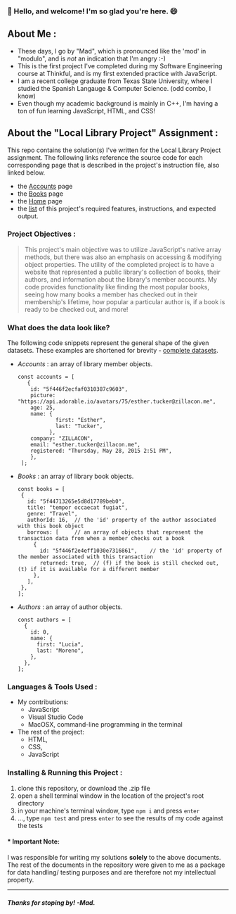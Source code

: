 ### :wave: Hello, and welcome! I'm so glad you're here. :smile:

## About Me :
- These days, I go by "Mad", which is pronounced like the 'mod' in "modulo", and is _not_ an indication that I'm angry :-)
- This is the first project I've completed during my Software Engineering course at Thinkful, and is my first extended practice with JavaScript.
- I am a recent college graduate from Texas State University, where I studied the Spanish Langauge & Computer Science. (odd combo, I know) 
- Even though my academic background is mainly in C++, I'm having a ton of fun learning JavaScript, HTML, and CSS! 

## About the "Local Library Project" Assignment : 
This repo contains the solution(s) I've written for the Local Library Project assignment. The following links reference the source code for each corresponding page that is described in the project's instruction file, also linked below. 
- the [Accounts](https://github.com/mad-godinez/local_library_project/blob/main/public/src/accounts.js) page
- the [Books](https://github.com/mad-godinez/local_library_project/blob/main/public/src/books.js) page
- the [Home](https://github.com/mad-godinez/local_library_project/blob/main/public/src/home.js) page
- the [list](https://github.com/mad-godinez/local_library_project/blob/main/docs/function-instructions.md#function-instructions) of this project's required features, instructions, and expected output.
### Project Objectives :
> This project's main objective was to utilize JavaScript's native array methods, but there was also an emphasis on accessing & modifying object properties. The utility of the completed project is to have a website that represented a public library's collection of books, their authors, and information about the library's member accounts. My code provides functionality like finding the most popular books, seeing how many books a member has checked out in their membership's lifetime, how popular a particular author is, if a book is ready to be checked out, and more!

### What does the data look like?
The following code snippets represent the general shape of the given datasets. These examples are shortened for brevity - [complete datasets](https://github.com/mad-godinez/local_library_project/blob/main/public/data). 
   - _Accounts_  : an array of library member objects.
      ```
      const accounts = [
         {
          id: "5f446f2ecfaf0310387c9603",
          picture: "https://api.adorable.io/avatars/75/esther.tucker@zillacon.me",
          age: 25,
          name: {
                  first: "Esther",
                  last: "Tucker",
                },
          company: "ZILLACON",
          email: "esther.tucker@zillacon.me",
          registered: "Thursday, May 28, 2015 2:51 PM",
          },
       ];
      ```
   - _Books_ : an array of library book objects.
      ```
     const books = [
       {
         id: "5f44713265e5d8d17789beb0",
         title: "tempor occaecat fugiat",
         genre: "Travel",
         authorId: 16,  // the 'id' property of the author associated with this book object
         borrows: [     // an array of objects that represent the transaction data from when a member checks out a book
           {
             id: "5f446f2e4eff1030e7316861",    // the 'id' property of the member associated with this transaction
             returned: true,  // (f) if the book is still checked out, (t) if it is available for a different member
           },
         ],
       },
     ];
     ```
   - _Authors_ : an array of author objects.
      ```
      const authors = [
        {
          id: 0,
          name: {
            first: "Lucia",
            last: "Moreno",
          },
        },
      ];
      ```
### Languages & Tools Used :
   - My contributions: 
        * JavaScript
        * Visual Studio Code
        * MacOSX, command-line programming in the terminal
   - The rest of the project: 
        * HTML, 
        * CSS, 
        * JavaScript

### Installing & Running this Project :
1. clone this repository, or download the .zip file
2. open a shell terminal window in the location of the project's root directory
3. in your machine's terminal window, type `npm i` and press `enter`
4. ..., type `npm test` and press `enter` to see the results of my code against the tests
#### * Important Note: 
   I was responsible for writing my solutions **solely** to the above documents. The rest of the documents in the repository were given to me as a package for data handling/ testing purposes and are therefore not my intellectual property.

---
##### Thanks for stoping by! -Mad. 
